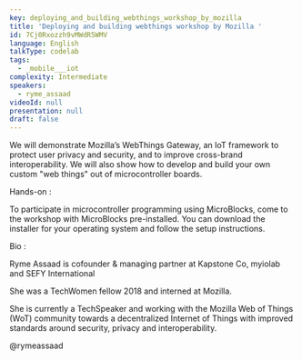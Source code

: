 ```yaml
---
key: deploying_and_building_webthings_workshop_by_mozilla
title: 'Deploying and building webthings workshop by Mozilla '
id: 7Cj0Rxozzh9vMWdR5WMV
language: English
talkType: codelab
tags:
  - _mobile___iot
complexity: Intermediate
speakers:
  - ryme_assaad
videoId: null
presentation: null
draft: false
---
```

We will demonstrate Mozilla’s WebThings Gateway, an IoT framework to protect user privacy and security, and to improve cross-brand interoperability. We will also show how to develop and build your own custom "web things" out of microcontroller boards. 

Hands-on :

To participate in microcontroller programming using MicroBlocks, come to the workshop with MicroBlocks pre-installed. You can download the installer for your operating system and follow the setup instructions.

Bio :

Ryme Assaad is cofounder & managing partner at Kapstone Co, myiolab and SEFY International

She was a TechWomen fellow 2018 and interned at Mozilla. 

She is currently a TechSpeaker and working with the Mozilla Web of Things (WoT) community towards a decentralized Internet of Things with improved standards around security, privacy and interoperability.

@rymeassaad